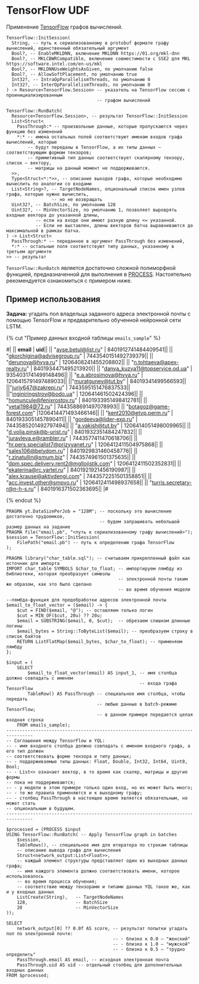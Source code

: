 # TensorFlow UDF

Применение [TensorFlow](https://www.tensorflow.org) графов вычислений.

``` yql
TensorFlow::InitSession(
  String, -- путь к сериализованному в protobuf формате графу вычислений, единственный обязательный аргумент
  Bool?, -- EnableMKLDNN, включение MKLDNN https://01.org/mkl-dnn
  Bool?, -- MKLCBWRCompatible, включение совместимости с SSE2 для MKL https://software.intel.com/en-us/mkl
  Bool?, -- MKLDNNUseWeightsAsGiven, по умолчанию false
  Bool?, -- AllowSoftPlacement, по умолчанию true
  Int32?, -- IntraOpParallelismThreads, по умолчанию 0
  Int32?, -- InterOpParallelismThreads, по умолчанию 0
) -> Resource<TensorFlow.Session> -- указатель на TensorFlow сессию с проинициализированным
                                  -- графом вычислений

TensorFlow::RunBatch(
  Resource<TensorFlow.Session>, -- результат TensorFlow::InitSession
  List<Struct<
    PassThrough:* -- произвольные данные, которые пропускаются через функцию без изменений
    *:* -- имена остальных полей соответствуют именам входов графа вычислений, которые
        -- будут переданы в TensorFlow, а их типы данных — соответствующим формам тензоров;
        -- примитивный тип данных соответствует скалярному тензору, список — вектору,
        -- матрицы на данный момент не поддерживаются.
  >>,
  Type<Struct<*:*>>, -- описание выходов графа, которые необходимо вычислить по аналогии со входами
  List<String>?, -- TargetNodeNames, опциональный список имен узлов графа, которые нужно вычислить,
                 -- но не возвращать
  Uint32?, -- BatchSize, по умолчанию 128
  Uint32?, -- MinVectorSize, по умолчанию 1, позволяет выроврять входные вектора до указанной длины,
           -- если на входе они имеют разную длину <= указанной.
           -- Если не выставлен, длины векторов батча выравниваются до максимальной в рамках батча.
) -> List<Struct<
  PassThrough:* -- переданное в аргумент PassThrough без изменений,
  *:* -- остальные поля соответствуют типу данных, указанному в третьем аргументе
>> -- результат
```

`TensorFlow::RunBatch` является достаточно сложной полиморфной функцией, предназначенной для выполнения в [PROCESS](../../syntax/process.md). Настоятельно рекомендуется ознакомиться с примером ниже.

## Пример использования

**Задача:** угадать пол владельца заданного адреса электронной почты с помощью TensorFlow и предварительно обученной нейронной сети LSTM.

{% cut "Пример данных входной таблицы `emails_sample`" %}

#|
|| **email** |	**uid**||
||	"ayse.betul@list.ru" |	8401912741484409541||
||	"gkorchigina@advisegroup.ru" |	7443540151492739379||
||	"derunova@hyva.ru" |	1206408241455208802||
||	"n.tohtaeva@apex-realty.ru" |	8401934471495213920||
||	"danya_kuzya11@topservice.od.ua" |	9354031741499148496||
||	"e.a.abrosimova@hyva.ru" |	1206415791497489033||
||"muratguney@tut.by" |	84019341499566593||
||"juriy647@zakrepi.ru" | 7443595151476837533||
||"inginiringstroy@bodo.ua" |	120641461502424396||
||	"homuncule@fenixrostov.ru" |	8401933951498412781||
||	"vetal1984@72.ru" |	7443588691497078993||
||	"botagoz@game-forest.com"	 |1206414471493466146||
||	"kent2010@etvp.perm.ru" |	8401933051457890411||
||	"gordeeva@lider-exp.ru" |	7443585201492797494||
||	"a.vakish@tut.by" |	1206414051498009965||
||	"d.volia.pinsk@b-urist.ru" |	8401932351484247832||
||	"juravleva.e@rambler.ru" |	7443577411470618706||
||	"hr.pers.specialist7@prizyvanet.ru" |	1206412411504975868||
||	"sales106@belydom.ru" |	8401929831460458776||
||	"r.zinatullin@smum.biz" |	7443574961501375635||
||	"dpm.spec.delivery.rent2@mgllojistik.com" |	1206412411502352831||
||	"ekaterina@rc.yartel.ru" |	8401921921456190987||
||	"alex.krause@aktivdengi.com" |	7443572251501358851||
||	"acc.invest.other@smpvo.ru" |	1206412411498937658||
||	"turris.secretary-r@n-h-s.ru" |	8401916371502363695||
|#

{% endcut %}

```yql
PRAGMA yt.DataSizePerJob = "128M"; -- поскольку это вычисление достаточно трудоемкое,
                                   -- будем запрашивать небольшой размер данных на задание
PRAGMA file("email.pb", "<путь к сериализованному графу вычислений>");
$session = TensorFlow::InitSession(
    FilePath("email.pb") -- путь к определению графа TensorFlow
);

PRAGMA library("char_table.sql"); -- считываем прикрепленный файл как источник для импорта
IMPORT char_table SYMBOLS $char_to_float; -- импортируем лямбду из библиотеки, которая преобразует символы
                                          -- электронной почты таким же образом, как это было сделано
                                          -- во время обучения модели

--лямбда-функция для предобработки адресов электронной почты
$email_to_float_vector = ($email) -> {
    $cut = FIND($email, "@"); -- оставляем только логин
    $cut = MIN_OF($cut, 20u) ?? 20u;
    $email = SUBSTRING($email, 0, $cut);  -- обрезаем слишком длинные логины
    $email_bytes = String::ToByteList($email); -- преобразуем строку в список байтов
    RETURN ListFlatMap($email_bytes, $char_to_float); -- применяем лямбду
};

$input = (
    SELECT
        $email_to_float_vector(email) AS input_1, -- имя столбца должно совпадать с именем
                                                  -- входа графа TensorFlow
        TableRow() AS PassThrough -- специальное имя столбца, чтобы передать
                                  -- любые данные в batch-режиме TensorFlow;
                                  -- в данном примере передается целая входная строка
    FROM emails_sample);
--------------------------------------------------------------------------------
-- Соглашения между TensorFlow и YQL:
-- - имя входного столбца должно совпадать с именем входного графа, а его тип должен
-- соответствовать форме тензора и типу данных;
-- - поддерживаемые типы данных: Float, Double, Int32, Int64, Uint8, Bool;
-- - List<> означает вектор, в то время как скаляр, матрицы и другие формы
-- пока не поддерживаются;
-- - у модели в этом примере только один вход, но их может быть много;
-- - те же правила применяются и к выходному графу;
-- - столбец PassThrough в настоящее время является обязательным, но может стать
-- опциональным в будущем.
--------------------------------------------------------------------------------

$processed = (PROCESS $input
USING TensorFlow::RunBatch( -- Apply TensorFlow graph in batches
    $session,     
    TableRows(), -- специальное имя для итератора по строкам таблицы
    -- описание вывода графа для вычисления
    Struct<network_output:List<Float>>,
    -- каждый элемент структуры представляет один из выходных данных графа;
    -- имя каждого элемента должно соответствовать имени, которое использовалось
    -- во время процесса обучения;
    -- соответствие между тензорами и типами данных YQL такое же, как и у входных данных
    ListCreate(String),   -- TargetNodeNames
    128,                  -- BatchSize
    20                    -- MinVectorSize
));

SELECT
    network_output[0] ?? 0.0f AS score, -- результат попытки угадать пол по электронной почте:
                                        -- - близко к 0.0 — "женский"
                                        -- - близко к 1.0 — "мужской"
                                        -- - близко к 0.5 — "трудно определить"
    PassThrough.email AS email, -- исходная электронная почта
    PassThrough.uid AS uid -- отдельный столбец для дополнительных входных данных
FROM $processed;
```
